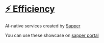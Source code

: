 # [⚡  Efficiency](#efficiency)

AI-native services created by [Sapper](#https://www.aichain.online/)

You can use these showcase on [sapper portal](#https://www.aichain.store/roleSelect/)
